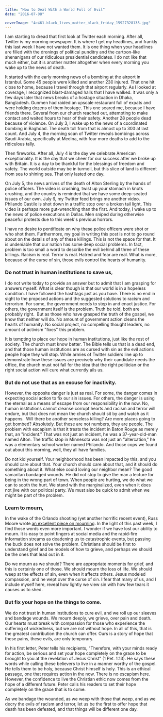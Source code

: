 ```yaml
---
title: "How to Deal With a World Full of Evil"
date: "2016-07-08"

coverImage: "4e461-black_lives_matter_black_friday_15927328135.jpg"
---
```


I am starting to dread that first look at Twitter each morning. After all, Twitter is my morning newspaper. It is where I get my headlines, and frankly this last week I have not wanted them. It is one thing when your headlines are filled with the dronings of political punditry and the cartoon-like shenanigans of our ridiculous presidential candidates. I do not like that much either, but it is another matter altogether when every morning you wake up to the news of death.

It started with the early morning news of a bombing at the airport in Istanbul. Some 45 people were killed and another 230 injured. That one hit close to home, because I travel through that airport regularly. As I looked at coverage, I recognized blast-damaged halls that I have walked. It was only a few days later that news breaks of a hostage situation in Dhaka, Bangladesh. Gunmen had raided an upscale restaurant full of expats and were holding dozens of them hostage. This one scared me, because I have friends there. Several from our church reached out, attempting to make contact and waited hours to hear of their safety. Another 28 people dead because of violence. On July 3, I wake up to the news of a coordinated bombing in Baghdad. The death toll from that is almost up to 300 at last count. And July 4, the morning scan of Twitter reveals bombings across Saudi Arabia, specifically at Medina, with four more deaths to add to the ridiculous tally.

Then fireworks. After all, July 4 is the day we celebrate American exceptionality. It is the day that we cheer for our success after we broke up with Britain. It is a day to be thankful for the blessings of freedom and safety. The world outside may be in turmoil, but this slice of land is different from sea to shining sea. That only lasted one day.

On July 5, the news arrives of the death of Alton Sterling by the hands of police officers. The video is crushing, twist up your stomach in knots crushing, and the country is reminded that we have some deep-seated issues of our own. July 6, my Twitter feed brings me another video. Philando Castile is shot down in a traffic stop over a broken tail light. This video is perhaps more gut-wrenching than the first. And today, I wake up to the news of police executions in Dallas. Men sniped during otherwise peaceful protests due to this week's previous horrors.

I have no desire to pontificate on why these police officers were shot or who shot them. Furthermore, my goal in writing this post is not to go round about on the details of any of these killings. This is not the space for that. It is undeniable that our nation has some deep social problems. In fact, problem is too small a word to describe the evil behind all three of these killings. Racism is real. Terror is real. Hatred and fear are real. What is more, because of the curse of sin, those evils control the hearts of humanity.

### Do not trust in human institutions to save us,

I do not write today to provide an answer but to admit that I am grasping for answers myself. What is clear though is that our world is in a hopeless condition. I have followed the hashtags just as you have. There is no end in sight to the proposed actions and the suggested solutions to racism and terrorism. For some, the government needs to step in and enact justice. For others, the government itself is the problem. Truth be told, both are probably right.  But as those who have grasped the truth of the gospel, we know that neither will do. No amount of government action cleans the hearts of humanity. No social project, no compelling thought leaders, no amount of activism "fixes" this problem.

It is tempting to place our hope in human institutions, just like the rest of society. The church must know better. The Bible tells us that is a dead end, and that those human institutions are as cursed with sin as the evil actions people hope they will stop. While armies of Twitter soldiers line up to demonstrate how these issues are precisely why their candidate needs the office, the church must not fall for the idea that the right politician or the right social action will cure what currently ails us.

### But do not use that as an excuse for inactivity.

However, the opposite danger is just as real. For some, the danger comes in expecting social action to fix our sin issues. For others, the danger is using the eternal as a means of escape from our responsibility in the now. No, human institutions cannot cleanse corrupt hearts and racism and terror will endure, but that does not mean the church should sit by and watch as it happens.  Will there be another senseless killing? Are more places going to get bombed? Absolutely. But these are not numbers, they are people. The problem with escapism is that it treats the incident in Baton Rouge as merely that, an "incident." That was not just an incident, he was a 37-year-old-man named Alton. The traffic stop in Minnesota was not just an "altercation," he was a elementary school worker named Philando. And those cops we found out about this morning, well, they all have families.

Do not kid yourself. Your neighborhood has been impacted by this, and you should care about that. Your church should care about that, and it should do something about it. What else could loving our neighbor mean? The good samaritan bandaged wounds. He did not stop to give the man a lecture for being in the wrong part of town. When people are hurting, we do what we can to sooth the hurt. We stand with the marginalized, even when it does not jive with our political party. We must also be quick to admit when we might be part of the problem.

### Learn to mourn,

In the wake of the Orlando shooting (yet another horrific recent event), Russ Moore wrote [an excellent piece on mourning](http://www.russellmoore.com/2016/06/12/orlando-can-still-weep-together/). In the light of this past week, I find those words even more important. I wonder if we have lost our ability to mourn. It is easy to point fingers at social media and the rapid-fire information streams as deadening us to catastrophic events, but passing the buck does not solve the problem. Christians should be first to understand grief and be models of how to grieve, and perhaps we should be the ones that lead out in it.

Do we mourn as we should? There are appropriate moments for grief, and this is certainly one of those. We should mourn the loss of life. We should weep at the effects of sin, even when it affects others. Jesus modeled compassion, and he wept over the curse of sin. I fear that many of us, and I include myself here, reveal how lightly we view sin with how few tears it causes us to shed.

### But fix your hope on the things to come.

We do not trust in human institutions to cure evil, and we roll up our sleeves and bandage wounds. We mourn deeply, we grieve, over pain and death. Our hearts must break with compassion for those who experience the suffering of wickedness, but we are not without hope. In all of this, that is the greatest contribution the church can offer. Ours is a story of hope that these pains, these evils, are only temporary.

In his first letter, Peter tells his recipients, "Therefore, with your minds ready for action, be serious and set your hope completely on the grace to be brought to you at the revelation of Jesus Christ" (1 Pet. 1:13). He says these words while calling these believers to live in a manner worthy of the gospel. He tells them to be holy, because Christ himself is holy. This is an ethical passage, one that requires action in the now. There is no escapism here. However, the confidence to live the Christian ethic now comes from the hope of a different future. Peter calls his readers to set their hope completely on the grace that is to come.

As we bandage the wounded, as we weep with those that weep, and as we decry the evils of racism and terror, let us be the first to offer hope that death has been defeated, and that things will be different one day.
